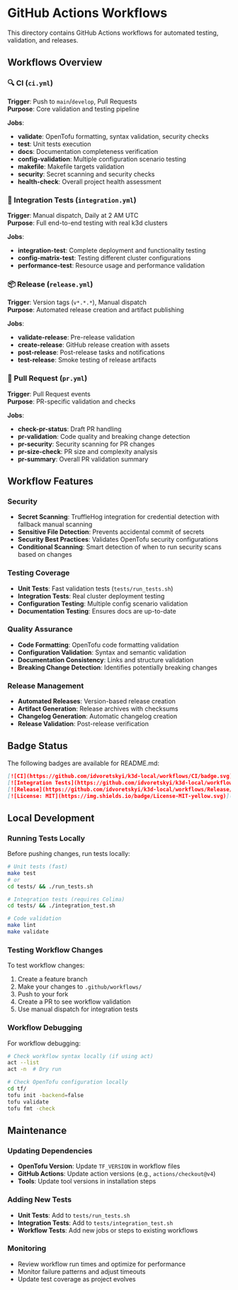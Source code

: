 # GitHub Actions Workflows

This directory contains GitHub Actions workflows for automated testing, validation, and releases.

## Workflows Overview

### 🔍 CI (`ci.yml`)
**Trigger**: Push to `main`/`develop`, Pull Requests  
**Purpose**: Core validation and testing pipeline

**Jobs**:
- **validate**: OpenTofu formatting, syntax validation, security checks
- **test**: Unit tests execution
- **docs**: Documentation completeness verification  
- **config-validation**: Multiple configuration scenario testing
- **makefile**: Makefile targets validation
- **security**: Secret scanning and security checks
- **health-check**: Overall project health assessment

### 🧪 Integration Tests (`integration.yml`)
**Trigger**: Manual dispatch, Daily at 2 AM UTC  
**Purpose**: Full end-to-end testing with real k3d clusters

**Jobs**:
- **integration-test**: Complete deployment and functionality testing
- **config-matrix-test**: Testing different cluster configurations
- **performance-test**: Resource usage and performance validation

### 📦 Release (`release.yml`)
**Trigger**: Version tags (`v*.*.*`), Manual dispatch  
**Purpose**: Automated release creation and artifact publishing

**Jobs**:
- **validate-release**: Pre-release validation
- **create-release**: GitHub release creation with assets
- **post-release**: Post-release tasks and notifications
- **test-release**: Smoke testing of release artifacts

### 🔀 Pull Request (`pr.yml`) 
**Trigger**: Pull Request events  
**Purpose**: PR-specific validation and checks

**Jobs**:
- **check-pr-status**: Draft PR handling
- **pr-validation**: Code quality and breaking change detection
- **pr-security**: Security scanning for PR changes
- **pr-size-check**: PR size and complexity analysis
- **pr-summary**: Overall PR validation summary

## Workflow Features

### Security
- **Secret Scanning**: TruffleHog integration for credential detection with fallback manual scanning
- **Sensitive File Detection**: Prevents accidental commit of secrets
- **Security Best Practices**: Validates OpenTofu security configurations
- **Conditional Scanning**: Smart detection of when to run security scans based on changes

### Testing Coverage
- **Unit Tests**: Fast validation tests (`tests/run_tests.sh`)
- **Integration Tests**: Real cluster deployment testing
- **Configuration Testing**: Multiple config scenario validation
- **Documentation Testing**: Ensures docs are up-to-date

### Quality Assurance
- **Code Formatting**: OpenTofu code formatting validation
- **Configuration Validation**: Syntax and semantic validation
- **Documentation Consistency**: Links and structure validation
- **Breaking Change Detection**: Identifies potentially breaking changes

### Release Management
- **Automated Releases**: Version-based release creation
- **Artifact Generation**: Release archives with checksums
- **Changelog Generation**: Automatic changelog creation
- **Release Validation**: Post-release verification

## Badge Status

The following badges are available for README.md:

```markdown
[![CI](https://github.com/idvoretskyi/k3d-local/workflows/CI/badge.svg)](https://github.com/idvoretskyi/k3d-local/actions/workflows/ci.yml)
[![Integration Tests](https://github.com/idvoretskyi/k3d-local/workflows/Integration%20Tests/badge.svg)](https://github.com/idvoretskyi/k3d-local/actions/workflows/integration.yml)
[![Release](https://github.com/idvoretskyi/k3d-local/workflows/Release/badge.svg)](https://github.com/idvoretskyi/k3d-local/actions/workflows/release.yml)
[![License: MIT](https://img.shields.io/badge/License-MIT-yellow.svg)](https://opensource.org/licenses/MIT)
```

## Local Development

### Running Tests Locally

Before pushing changes, run tests locally:

```bash
# Unit tests (fast)
make test
# or
cd tests/ && ./run_tests.sh

# Integration tests (requires Colima)
cd tests/ && ./integration_test.sh

# Code validation
make lint
make validate
```

### Testing Workflow Changes

To test workflow changes:

1. Create a feature branch
2. Make your changes to `.github/workflows/`
3. Push to your fork
4. Create a PR to see workflow validation
5. Use manual dispatch for integration tests

### Workflow Debugging

For workflow debugging:

```bash
# Check workflow syntax locally (if using act)
act --list
act -n  # Dry run

# Check OpenTofu configuration locally
cd tf/
tofu init -backend=false
tofu validate
tofu fmt -check
```

## Maintenance

### Updating Dependencies
- **OpenTofu Version**: Update `TF_VERSION` in workflow files
- **GitHub Actions**: Update action versions (e.g., `actions/checkout@v4`)
- **Tools**: Update tool versions in installation steps

### Adding New Tests
- **Unit Tests**: Add to `tests/run_tests.sh`
- **Integration Tests**: Add to `tests/integration_test.sh` 
- **Workflow Tests**: Add new jobs or steps to existing workflows

### Monitoring
- Review workflow run times and optimize for performance
- Monitor failure patterns and adjust timeouts
- Update test coverage as project evolves